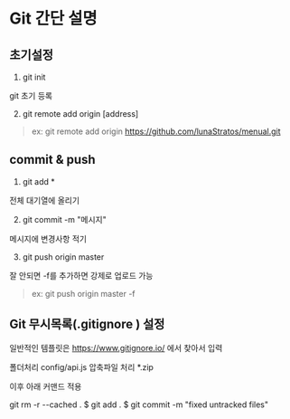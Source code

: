 # Git 간단 설명

## 초기설정

1. git init

git 초기 등록

2. git remote add origin [address]

> ex: git remote add origin https://github.com/lunaStratos/menual.git



## commit & push

1. git add *

전체 대기열에 올리기

2. git commit -m "메시지"

메시지에 변경사항 적기

3. git push origin master

잘 안되면 -f를 추가하면 강제로 업로드 가능

> ex: git push origin master -f


## Git 무시목록(.gitignore ) 설정

일반적인 템플릿은 https://www.gitignore.io/ 에서 찾아서 입력

폴더처리 
config/api.js
압축파일 처리
*.zip

이후 아래 커맨드 적용 

git rm -r --cached .
$ git add .
$ git commit -m "fixed untracked files"
